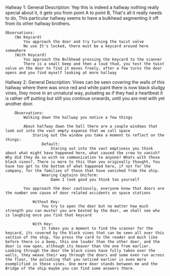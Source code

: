 Hallway 1:
    General Description:
        Yep this is indeed a hallway nothing really special about it, it gets you from point A to point B, That's all it really needs to do, This particular hallway seems to have a bulkhead segmenting it off from its other hallway brothers. 

    Observations:
        (No Keycard)
            You approach the door and try turning the twist valve 
            No use It's locked, there must be a keycard around here somewhere
        (With Keycard)
            You approach the Bulkhead pressing the keycard to the scanner 
            There is a small beep and then a loud thud, you test the twist valve on the door to find it moves freely, after a few turns the door opens and you find myself looking at more hallway


Hallway 2:
    General Description:
        Vines can be seen covering the walls of this hallway where there was once red and white paint there is now black sludgy vines, they move in an unnatural way, pulsating as if they had a heartbeat it is rather off putting but still you continue onwards, until you are met with yet another door.

        Observations:
            Walking down the hallway you notice a few things

            About halfway down the hall there are a couple windows that look out into the vast empty expanse that we call space
                Staring out the window you take a moment to reflect on the things:
                    Default:
                        Staring out into the vast emptiness you think about what might have happened here, what caused the crew to vanish? Why did they do so with no communication to anyone? Whats with those black vines?, There is more to this than you originally thought, You have too get to the bottom of what happened here, if not for the company, for the families of those that have vanished from the ship.
                    Wearing Captains Uniform:
                        Damn I look good you think too yourself
            
            You approach the door cautiously, everyone know that doors are the number one cause of door related accidents on space stations

                Without Key:
                    You try to open the door but no matter how much strength you can muster you are bested by the door, we shall see who is laughing once you find that keycard

                With Key:
                    It takes you a moment to find the scanner for the keycard, its covered by the black vines that can be seen all over this section of the ship, You press the card to the reader and much like before there is a beep, this one louder than the other door, and the door is now open, although its heaver than the one from earlier. Looking through the door the black vines have fully taken over the walls, they weave their way through the doors and some even run across the floor, the pulsating that you noticed earlier is even more exemplified in these vines. One more door stands between me and the Bridge of the ship maybe you can find some answers there.
                    

